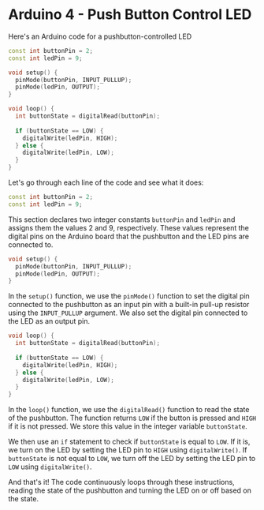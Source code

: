 # Arduino 4 - Push Button Control LED

Here's an Arduino code for a pushbutton-controlled LED

```C++
const int buttonPin = 2;
const int ledPin = 9;

void setup() {
  pinMode(buttonPin, INPUT_PULLUP);
  pinMode(ledPin, OUTPUT);
}

void loop() {
  int buttonState = digitalRead(buttonPin);
  
  if (buttonState == LOW) {
    digitalWrite(ledPin, HIGH);
  } else {
    digitalWrite(ledPin, LOW);
  }
}
```

Let's go through each line of the code and see what it does:

```C++
const int buttonPin = 2;
const int ledPin = 9;
```

This section declares two integer constants `buttonPin` and `ledPin` and assigns them the values 2 and 9, respectively. These values represent the digital pins on the Arduino board that the pushbutton and the LED pins are connected to.

```C++
void setup() {
  pinMode(buttonPin, INPUT_PULLUP);
  pinMode(ledPin, OUTPUT);
}
```

In the `setup()` function, we use the `pinMode()` function to set the digital pin connected to the pushbutton as an input pin with a built-in pull-up resistor using the `INPUT_PULLUP` argument. We also set the digital pin connected to the LED as an output pin.

```C++
void loop() {
  int buttonState = digitalRead(buttonPin);
  
  if (buttonState == LOW) {
    digitalWrite(ledPin, HIGH);
  } else {
    digitalWrite(ledPin, LOW);
  }
}
```

In the `loop()` function, we use the `digitalRead()` function to read the state of the pushbutton. The function returns `LOW` if the button is pressed and `HIGH` if it is not pressed. We store this value in the integer variable `buttonState`.

We then use an `if` statement to check if `buttonState` is equal to `LOW`. If it is, we turn on the LED by setting the LED pin to `HIGH` using `digitalWrite()`. If `buttonState` is not equal to `LOW`, we turn off the LED by setting the LED pin to `LOW` using `digitalWrite()`.

And that's it! The code continuously loops through these instructions, reading the state of the pushbutton and turning the LED on or off based on the state.
